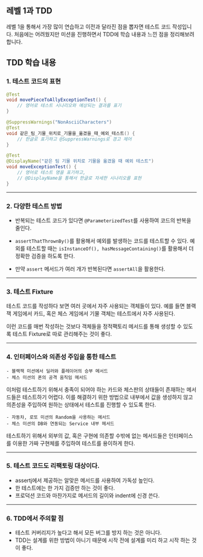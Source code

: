 ## 레벨 1과 TDD

레벨 1을 통해서 가장 많이 연습하고 이전과 달라진 점을 뽑자면 테스트 코드 작성입니다. 
처음에는 어려웠지만 미션을 진행하면서 TDD에 학습 내용과 느낀 점을 정리해보려 합니다.

## TDD 학습 내용

### 1. 테스트 코드의 표현

``` java
@Test
void movePieceToAllyExceptionTest() {
    // 영어로 테스트 시나리오와 예상되는 결과를 표기   
}

@SuppressWarnings("NonAsciiCharacters")
@Test
void 같은_팀_기물_위치로_기물을_옮겼을_때_예외_테스트() {
    // 한글로 표기하고 @SuppressWarnings로 경고 제어 
}

@Test
@DisplayName("같은 팀 기물 위치로 기물을 옮겼을 때 예외 테스트")
void moveExceptionTest() {
    // 영어로 테스트 명을 표기하고, 
    // @DisplayName을 통해서 한글로 자세한 시나리오를 표현
}
```

---

### 2. 다양한 테스트 방법

- 반복되는 테스트 코드가 있다면 `@ParameterizedTest`를 사용하여 코드의 반복을 줄인다.

- `assertThatThrownBy()`를 활용해서 예외를 발생하는 코드를 테스트할 수 있다. 예외를 테스트할 때는 `isInstanceOf(), hasMessageContaining()`를 활용해서 더 정확한 검증을 하도록 한다.

- 만약 `assert` 메서드가 여러 개가 반복된다면 `assertAll`을 활용한다.

---

### 3. 테스트 Fixture

테스트 코드를 작성하다 보면 여러 곳에서 자주 사용되는 객체들이 있다. 예를 들면 블랙잭 게임에서 카드, 혹은 체스 게임에서 기물 객체는 테스트에서 자주 사용된다.

이런 코드를 매번 작성하는 것보다 객체들을 정적팩토리 메서드를 통해 생성할 수 있도록 테스트 Fixture로 따로 관리해주는 것이 좋다.

---

### 4. 인터페이스와 의존성 주입을 통한 테스트

	- 블랙잭 미션에서 딜러와 플레이어의 승부 메서드
    - 체스 미션의 폰의 공격 움직임 메서드


이처럼 테스트하기 위해서 충족이 되어야 하는 카드와 체스판의 상태들이 존재하는 메서드들은 테스트하기 어렵다. 이를 해결하기 위한 방법으로 내부에서 값을 생성하지 않고 의존성을 주입하여 원하는 상태에서 테스트를 진행할 수 있도록 한다.


	- 자동차, 로또 미션의 Random을 사용하는 메서드
	- 체스 미션의 DB와 연동되는 Service 내부 메서드


테스트하기 위해서 외부의 값, 혹은 구현에 의존할 수밖에 없는 메서드들은 인터페이스를 이용한 가짜 구현체를 주입하여 테스트를 용이하게 한다.

---

### 5. 테스트 코드도 리팩토링 대상이다.

- assertj에서 제공하는 알맞은 메서드를 사용하여 가독성 높인다.
- 한 테스트에는 한 가지 검증만 하는 것이 좋다.
- 프로덕션 코드와 마찬가지로 메서드의 길이와 indent에 신경 쓴다.

---

### 6. TDD에서 주의할 점

- 테스트 커버리지가 높다고 해서 모든 버그를 방지 하는 것은 아니다.
- TDD는 설계를 위한 방법이 아니기 때문에 시작 전에 설계를 미리 하고 시작 하는 것이 좋다.
